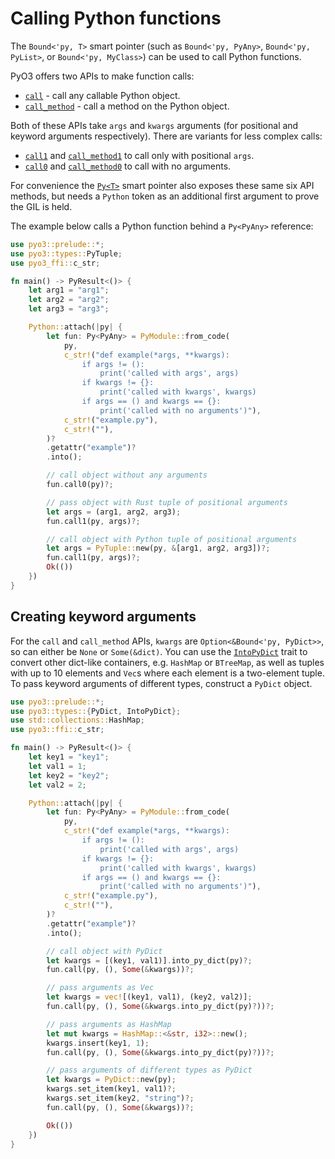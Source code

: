 # Calling Python functions

The `Bound<'py, T>` smart pointer (such as `Bound<'py, PyAny>`, `Bound<'py, PyList>`, or `Bound<'py, MyClass>`) can be used to call Python functions.

PyO3 offers two APIs to make function calls:

* [`call`]({{#PYO3_DOCS_URL}}/pyo3/types/trait.PyAnyMethods.html#tymethod.call) - call any callable Python object.
* [`call_method`]({{#PYO3_DOCS_URL}}/pyo3/types/trait.PyAnyMethods.html#tymethod.call_method) - call a method on the Python object.

Both of these APIs take `args` and `kwargs` arguments (for positional and keyword arguments respectively). There are variants for less complex calls:

* [`call1`]({{#PYO3_DOCS_URL}}/pyo3/types/trait.PyAnyMethods.html#tymethod.call1) and [`call_method1`]({{#PYO3_DOCS_URL}}/pyo3/types/trait.PyAnyMethods.html#tymethod.call_method1) to call only with positional `args`.
* [`call0`]({{#PYO3_DOCS_URL}}/pyo3/types/trait.PyAnyMethods.html#tymethod.call0) and [`call_method0`]({{#PYO3_DOCS_URL}}/pyo3/types/trait.PyAnyMethods.html#tymethod.call_method0) to call with no arguments.

For convenience the [`Py<T>`](../types.md#pyt) smart pointer also exposes these same six API methods, but needs a `Python` token as an additional first argument to prove the GIL is held.

The example below calls a Python function behind a `Py<PyAny>` reference:

```rust
use pyo3::prelude::*;
use pyo3::types::PyTuple;
use pyo3_ffi::c_str;

fn main() -> PyResult<()> {
    let arg1 = "arg1";
    let arg2 = "arg2";
    let arg3 = "arg3";

    Python::attach(|py| {
        let fun: Py<PyAny> = PyModule::from_code(
            py,
            c_str!("def example(*args, **kwargs):
                if args != ():
                    print('called with args', args)
                if kwargs != {}:
                    print('called with kwargs', kwargs)
                if args == () and kwargs == {}:
                    print('called with no arguments')"),
            c_str!("example.py"),
            c_str!(""),
        )?
        .getattr("example")?
        .into();

        // call object without any arguments
        fun.call0(py)?;

        // pass object with Rust tuple of positional arguments
        let args = (arg1, arg2, arg3);
        fun.call1(py, args)?;

        // call object with Python tuple of positional arguments
        let args = PyTuple::new(py, &[arg1, arg2, arg3])?;
        fun.call1(py, args)?;
        Ok(())
    })
}
```

## Creating keyword arguments

For the `call` and `call_method` APIs, `kwargs` are `Option<&Bound<'py, PyDict>>`, so can either be `None` or `Some(&dict)`. You can use the [`IntoPyDict`]({{#PYO3_DOCS_URL}}/pyo3/types/trait.IntoPyDict.html) trait to convert other dict-like containers, e.g. `HashMap` or `BTreeMap`, as well as tuples with up to 10 elements and `Vec`s where each element is a two-element tuple. To pass keyword arguments of different types, construct a `PyDict` object.

```rust
use pyo3::prelude::*;
use pyo3::types::{PyDict, IntoPyDict};
use std::collections::HashMap;
use pyo3::ffi::c_str;

fn main() -> PyResult<()> {
    let key1 = "key1";
    let val1 = 1;
    let key2 = "key2";
    let val2 = 2;

    Python::attach(|py| {
        let fun: Py<PyAny> = PyModule::from_code(
            py,
            c_str!("def example(*args, **kwargs):
                if args != ():
                    print('called with args', args)
                if kwargs != {}:
                    print('called with kwargs', kwargs)
                if args == () and kwargs == {}:
                    print('called with no arguments')"),
            c_str!("example.py"),
            c_str!(""),
        )?
        .getattr("example")?
        .into();

        // call object with PyDict
        let kwargs = [(key1, val1)].into_py_dict(py)?;
        fun.call(py, (), Some(&kwargs))?;

        // pass arguments as Vec
        let kwargs = vec![(key1, val1), (key2, val2)];
        fun.call(py, (), Some(&kwargs.into_py_dict(py)?))?;

        // pass arguments as HashMap
        let mut kwargs = HashMap::<&str, i32>::new();
        kwargs.insert(key1, 1);
        fun.call(py, (), Some(&kwargs.into_py_dict(py)?))?;

        // pass arguments of different types as PyDict
        let kwargs = PyDict::new(py);
        kwargs.set_item(key1, val1)?;
        kwargs.set_item(key2, "string")?;
        fun.call(py, (), Some(&kwargs))?;

        Ok(())
    })
}
```
